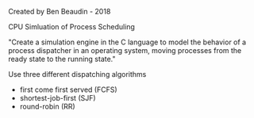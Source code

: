 Created by Ben Beaudin - 2018

CPU Simluation of Process Scheduling

"Create a simulation engine in the C language to model the behavior of a process dispatcher in an operating system, moving processes from the ready state to the running state."

Use three different dispatching algorithms
* first come first served (FCFS)
* shortest-job-first (SJF)
* round-robin (RR)


